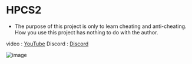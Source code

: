 # HPCS2

- The purpose of this project is only to learn cheating and anti-cheating. How you use this project has nothing to do with the author.

video : 
[YouTube](https://youtu.be/OdhdQ153O8A)
Discord : 
[Discord](https://discord.gg/SsqWQSqrkK)

![image](https://github.com/Half-People/CS2H/assets/56476339/1072eac6-8723-4f55-9a38-b679fac7077a)
